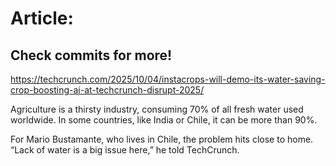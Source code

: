 # Article:

## Check commits for more!
https://techcrunch.com/2025/10/04/instacrops-will-demo-its-water-saving-crop-boosting-ai-at-techcrunch-disrupt-2025/

Agriculture is a thirsty industry, consuming 70% of all fresh water used worldwide. In some countries, like India or Chile, it can be more than 90%.

For Mario Bustamante, who lives in Chile, the problem hits close to home. “Lack of water is a big issue here,” he told TechCrunch.